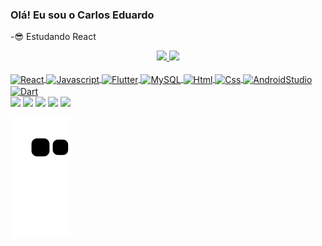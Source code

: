 ### Olá! Eu sou o Carlos Eduardo

-😎 Estudando React


<div align="center">
  <a href="https://github.com/Dev-CarlosEduardo">
  <img height="130em" src="https://github-readme-stats.vercel.app/api?username=Dev-CarlosEduardo&show_icons=true&theme=dracula&include_all_commits=true&count_private=true"/>
  <img height="130em" src="https://github-readme-stats.vercel.app/api/top-langs/?username=Dev-CarlosEduardo&layout=compact&langs_count=7&theme=dracula"/>
</div>
  <div style="display: inline_block"><br>
    <img align="center" alt="React" height="80" width="80" src="https://cdn.jsdelivr.net/gh/devicons/devicon/icons/react/react-original.svg">
    <img align="center" alt="Javascript" height="80" width="80" src="https://cdn.jsdelivr.net/gh/devicons/devicon/icons/javascript/javascript-original.svg">
    <img align="center" alt="Flutter" height="50" width="50" src="https://cdn.jsdelivr.net/gh/devicons/devicon/icons/flutter/flutter-original.svg">
    <img align="center" alt="MySQL" height="90" width="90" src="https://cdn.jsdelivr.net/gh/devicons/devicon/icons/mysql/mysql-original-wordmark.svg">
    <img align="center" alt="Html" height="60" width="60" src="https://cdn.jsdelivr.net/gh/devicons/devicon/icons/html5/html5-plain-wordmark.svg">
    <img align="center" alt="Css" height="60" width="60" src="https://cdn.jsdelivr.net/gh/devicons/devicon/icons/css3/css3-plain-wordmark.svg">
    <img align="center" alt="AndroidStudio" height="80" width="80" src="https://cdn.jsdelivr.net/gh/devicons/devicon/icons/android/android-original-wordmark.svg">
    <img align="center" alt="Dart" height="100" width="100" src="https://cdn.jsdelivr.net/gh/devicons/devicon/icons/dart/dart-original-wordmark.svg">
</div>
  
  <div>
    <a href="" target="_blank"><img src="https://img.shields.io/badge/YouTube-FF0000?style=for-the-badge&logo=youtube&logoColor=white" target="_blank"></a>
  <a href="" target="_blank"><img src="https://img.shields.io/badge/-Instagram-%23E4405F?style=for-the-badge&logo=instagram&logoColor=white" target="_blank"></a>
 <a href="" target="_blank"><img src="https://img.shields.io/badge/Discord-7289DA?style=for-the-badge&logo=discord&logoColor=white" target="_blank"></a> 
  <a href = ""><img src="https://img.shields.io/badge/-Gmail-%23333?style=for-the-badge&logo=gmail&logoColor=white" target="_blank"></a>
  <a href="" target="_blank"><img src="https://img.shields.io/badge/-LinkedIn-%230077B5?style=for-the-badge&logo=linkedin&logoColor=white" target="_blank"></a> 
 
  ![Snake animation](https://github.com/rafaballerini/rafaballerini/blob/output/github-contribution-grid-snake.svg)
 
  
